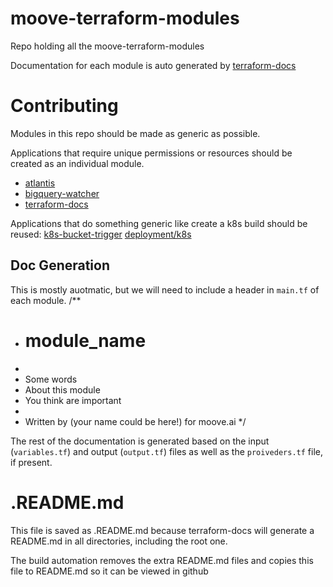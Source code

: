 # moove-terraform-modules

Repo holding all the moove-terraform-modules

Documentation for each module is auto generated by [terraform-docs](/terraform-docs/)

# Contributing

Modules in this repo should be made as generic as possible.

Applications that require unique permissions or resources should be created as an individual module.
* [atlantis](/atlantis/)
* [bigquery-watcher](/bigquery-watcher/)
* [terraform-docs](/terraform-docs/)

Applications that do something generic like create a k8s build should be reused:
[k8s-bucket-trigger](/k8s-bucket-trigger/)
[deployment/k8s](/deployments/k8s/)


## Doc Generation

This is mostly auotmatic, but we will need to include a header in `main.tf` of each module.
/**
 * # module_name
 *
 * Some words 
 * About this module
 * You think are important
 *
 * Written by (your name could be here!) for moove.ai
 */

The rest of the documentation is generated based on the input (`variables.tf`) and output (`output.tf`) files as well as the `proiveders.tf` file, if present.




# .README.md

This file is saved as .README.md because terraform-docs will generate a README.md in all directories, including the root one.

The build automation removes the extra README.md files and copies this file to README.md so it can be viewed in github